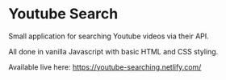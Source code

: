 # Youtube Search
Small application for searching Youtube videos via their API.

All done in vanilla Javascript with basic HTML and CSS styling.

Available live here: https://youtube-searching.netlify.com/
